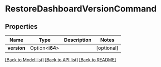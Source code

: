 # RestoreDashboardVersionCommand

## Properties

Name | Type | Description | Notes
------------ | ------------- | ------------- | -------------
**version** | Option<**i64**> |  | [optional]

[[Back to Model list]](../README.md#documentation-for-models) [[Back to API list]](../README.md#documentation-for-api-endpoints) [[Back to README]](../README.md)


